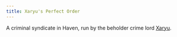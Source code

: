 ```yaml
---
title: Xaryu's Perfect Order
---
```


A criminal syndicate in Haven, run by the beholder crime lord [Xaryu](../dossiers/xaryu]).
